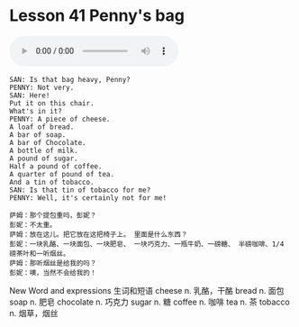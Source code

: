 # Lesson 41 Penny's bag

​<audio id="audio" controls="" loop="loop">
    <source id="mp3" src="https://online1.tingclass.net/lesson/shi0529/0000/16/41.mp3"> 
</audio>

```
SAN: Is that bag heavy, Penny?
PENNY: Not very.
SAN: Here!
Put it on this chair.
What's in it?
PENNY: A piece of cheese.
A loaf of bread.
A bar of soap.
A bar of Chocolate.
A bottle of milk.
A pound of sugar.
Half a pound of coffee.
A quarter of pound of tea.
And a tin of tobacco.
SAN: Is that tin of tobacco for me?
PENNY: Well, it's certainly not for me!

萨姆：那个提包重吗，彭妮？
彭妮：不太重。
萨姆：放在这儿。把它放在这把椅子上。 里面是什么东西？
彭妮：一块乳酪、一块面包、一块肥皂、 一块巧克力、一瓶牛奶、一磅糖、 半磅咖啡、1/4 磅茶叶和一听烟丝。
萨姆：那听烟丝是给我的吗？
彭妮：噢，当然不会给我的！
```


New Word and expressions 生词和短语
cheese
n. 乳酪，干酪
bread
n. 面包
soap
n. 肥皂
chocolate
n. 巧克力
sugar
n. 糖
coffee
n. 咖啡
tea
n. 茶
tobacco
n. 烟草，烟丝


